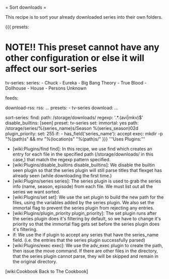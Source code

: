 = Sort downloads =

This recipe is to sort your already downloaded series into their own folders.

{{{
presets:

  # NOTE!! This preset cannot have any other configuration or else it will affect our sort-series
  tv-series:
    series:
      - Chuck
      - Eureka
      - Big Bang Theory
      - True Blood
      - Dollhouse
      - House
      - Persons Unknown
  
feeds:

  download-rss:
    rss: ...
    presets:
      - tv-series
    download: ...

  sort-series:
    find:
      path: /storage/downloads/
      regexp: '.*\.(avi|mkv)$'
    disable_builtins: [seen]
    preset: tv-series
    set:
      immortal: yes
      path: /storage/series/%(series_name)s/Season %(series_season)02d
    plugin_priority:
      set: 255
    if:
      - has_field('series_name'): accept
    exec: mkdir -p "%(path)s" && mv "%(location)s" "%(path)s/"
}}}
'''Uses Plugins:'''

 - [wiki:Plugins/find find]: In this recipe, we use find which creates an entry for each file in the specified path (/storage/downloads/ in this case,) that match the regexp pattern specified.
 - [wiki:Plugins/disable_builtins disable_builtins]: We disable the builtin seen plugin so that the series plugin will still parse titles that flexget has already seen (while downloading the first time.)
 - [wiki:Plugins/series series]: The series plugin is used to grab the series info (name, season, episode) from each file. We must list out all the series we want sorted.
 - [wiki:Plugins/set set]: We use the set plugin to build the new path for the files, using the variables added by the series plugin. We also set the immortal flag to prevent the series plugin from rejecting any entries.
 - [wiki:Plugins/plugin_priority plugin_priority]: The set plugin runs after the series plugin does it's filtering by default, so we have to change it's priority so that the immortal flag gets set before the series plugin does it's filtering.
 - if: We use the if plugin to accept any series that have the series_name field. (i.e. the entries that the series plugin successfully parsed)
 - [wiki:Plugins/exec exec]: We use the adv_exec plugin to create the path, then issue the move command. If there are other files in the directory, that the series plugin cannot parse, they will be skipped and remain in the original directory.


[wiki:Cookbook Back to The Cookbook]